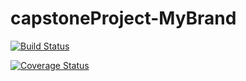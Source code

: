 # capstoneProject-MyBrand

[![Build Status](https://travis-ci.com/bertinNDAYISHIMIYE/capstoneProject-MyBrand.svg?branch=develop)](https://travis-ci.com/bertinNDAYISHIMIYE/capstoneProject-MyBrand)

[![Coverage Status](https://coveralls.io/repos/github/bertinNDAYISHIMIYE/capstoneProject-MyBrand/badge.svg?branch=bug-coverageFix)](https://coveralls.io/github/bertinNDAYISHIMIYE/capstoneProject-MyBrand?branch=bug-coverageFix)